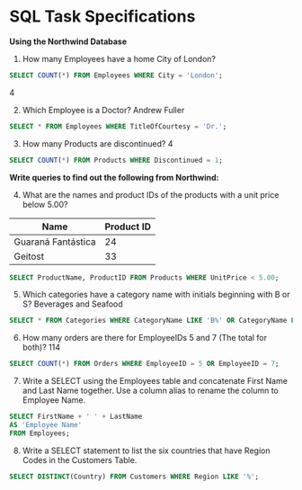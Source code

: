 # SQL Task Specifications 
__Using the Northwind Database​__

1. How many Employees have a home City of London?​
```sql
SELECT COUNT(*) FROM Employees WHERE City = 'London';
```
4

2. Which Employee is a Doctor?​ Andrew Fuller
```sql 
SELECT * FROM Employees WHERE TitleOfCourtesy = 'Dr.';
```

3. How many Products are discontinued? 4
```sql
SELECT COUNT(*) FROM Products WHERE Discontinued = 1;
```

__Write queries to find out the following from Northwind:​__

4. What are the names and product IDs of the products with a unit price below 5.00?​ 

|Name|Product ID|
|-|-|
|Guaraná Fantástica|	24|
|Geitost|	33|


```sql
SELECT ProductName, ProductID FROM Products WHERE UnitPrice < 5.00;
```

5. Which categories have a category name with initials beginning with B or S? ​Beverages and Seafood

```sql
SELECT * FROM Categories WHERE CategoryName LIKE 'B%' OR CategoryName LIKE 'S%';
```

6. How many orders are there for EmployeeIDs 5 and 7 (The total for both)? 114

```sql 
SELECT COUNT(*) FROM Orders WHERE EmployeeID = 5 OR EmployeeID = 7;
```


7. Write a SELECT using the Employees table and concatenate First Name and Last Name together. Use a column alias to rename the column to Employee Name.

```sql 
SELECT FirstName + ' ' + LastName 
AS 'Employee Name'
FROM Employees;
```
8. Write a SELECT statement to list the six countries that have Region Codes in the Customers Table.

```sql 
SELECT DISTINCT(Country) FROM Customers WHERE Region LIKE '%';
```

